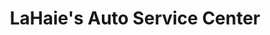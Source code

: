---
title: "LaHaie's Auto Service Center"
url: /cheboygan/lahaies-auto-service-center/
shop: car repair
---